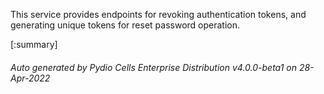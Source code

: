 






This service provides endpoints for revoking authentication tokens, and generating unique tokens for reset password operation.

[:summary]

###### Auto generated by Pydio Cells Enterprise Distribution v4.0.0-beta1 on 28-Apr-2022
